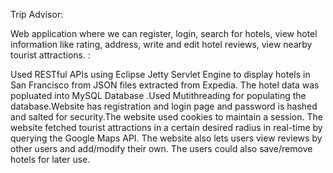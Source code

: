 Trip Advisor:

Web application where we can register, login, search for hotels, view hotel information like rating, address, write and edit hotel reviews, view nearby tourist attractions. : 

Used RESTful APIs using Eclipse Jetty Servlet Engine to display hotels in San Francisco from JSON files extracted from Expedia. The hotel data was popluated into MySQL Database .Used Mutithreading for populating the database.Website has registration and login page and password is hashed and salted for security.The website used cookies to maintain a session. The website fetched tourist attractions in a certain desired radius in real-time by querying the Google Maps API. The website also lets users view reviews by other users and add/modify their own. The users could also save/remove hotels for later use.
